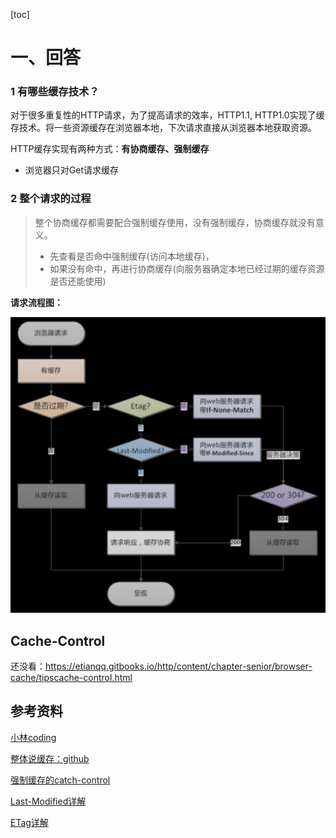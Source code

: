 

[toc]



# 一、回答



### 1 有哪些缓存技术？

对于很多重复性的HTTP请求，为了提高请求的效率，HTTP1.1, HTTP1.0实现了缓存技术。将一些资源缓存在浏览器本地，下次请求直接从浏览器本地获取资源。

HTTP缓存实现有两种方式：**有协商缓存、强制缓存**



- 浏览器只对Get请求缓存





### 2 整个请求的过程

> 整个协商缓存都需要配合强制缓存使用，没有强制缓存，协商缓存就没有意义。
>
> - 先查看是否命中强制缓存(访问本地缓存)，
> - 如果没有命中，再进行协商缓存(向服务器确定本地已经过期的缓存资源是否还能使用)



**请求流程图：**



<img src="pic/1%E6%9C%89%E5%93%AA%E4%BA%9B%E7%BC%93%E5%AD%98%E6%8A%80%E6%9C%AF.assets/image-20220609133529836.png" alt="image-20220609133529836" style="zoom: 50%;" />



## Cache-Control

还没看：https://etianqq.gitbooks.io/http/content/chapter-senior/browser-cache/tipscache-control.html





## 参考资料

[小林coding](https://xiaolincoding.com/network/2_http/http_interview.html#%E4%BB%80%E4%B9%88%E6%98%AF%E5%8D%8F%E5%95%86%E7%BC%93%E5%AD%98)

[整体说缓存：github](https://github.com/amandakelake/blog/issues/41)

[强制缓存的catch-control](https://segmentfault.com/q/1010000041776305)

[Last-Modified详解](https://etianqq.gitbooks.io/http/content/chapter-senior/browser-cache/negotiate-cache/last-modifiedif-modified-since.html)

[ETag详解](https://etianqq.gitbooks.io/http/content/chapter-senior/browser-cache/negotiate-cache/etag-if-none-match.html)